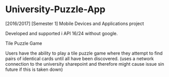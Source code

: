 # University-Puzzle-App
[2016/2017] [Semester 1] Mobile Devices and Applications project

Developed and supported i API 16/24 without google.

Tile Puzzle Game

Users have the ability to play a tile puzzle game where they attempt to find pairs of identical cards until all have been discovered.
(uses a network connection to the university sharepoint and therefore might cause issue sin future if this is taken down)
